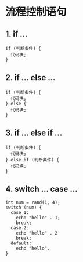# 流程控制语句

## 1. if ...
```
if (判断条件) {
  代码块;
}
```
 ## 2. if ... else ...
```
if (判断条件) {
  代码块;
} else {
  代码块;
}
```
## 3. if ... else if ... 
```
if (判断条件) {
  代码块;
} else if (判断条件) {
  代码块;
}
```
## 4. switch ... case ...
```
int num = rand(1, 4);
switch (num) {
  case 1:
    echo "hello" . 1;
    break;
  case 2:
    echo "hello" . 2
    break;
  default:
    echo "hello". 
}
```

<!--stackedit_data:
eyJoaXN0b3J5IjpbLTExMzc1NDc1MzAsLTYxMDk3NjFdfQ==
-->